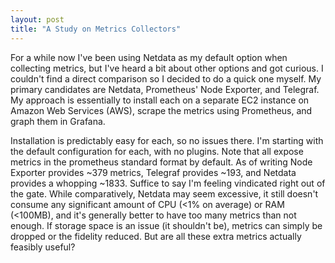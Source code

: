 ```yaml
---
layout: post
title: "A Study on Metrics Collectors"
---
```

For a while now I've been using Netdata as my default option when collecting metrics, but I've heard a bit about other options and got curious. I couldn't find a direct comparison so I decided to do a quick one myself. My primary candidates are Netdata, Prometheus' Node Exporter, and Telegraf. My approach is essentially to install each on a separate EC2 instance on Amazon Web Services (AWS), scrape the metrics using Prometheus, and graph them in Grafana.

Installation is predictably easy for each, so no issues there. I'm starting with the default configuration for each, with no plugins. Note that all expose metrics in the prometheus standard format by default. As of writing Node Exporter provides ~379 metrics, Telegraf provides ~193, and Netdata provides a whopping ~1833. Suffice to say I'm feeling vindicated right out of the gate. While comparatively, Netdata may seem excessive, it still doesn't consume any significant amount of CPU (<1% on average) or RAM (<100MB), and it's generally better to have too many metrics than not enough. If storage space is an issue (it shouldn't be), metrics can simply be dropped or the fidelity reduced. But are all these extra metrics actually feasibly useful?